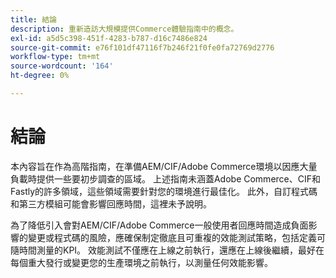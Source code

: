 ```yaml
---
title: 結論
description: 重新造訪大規模提供Commerce體驗指南中的概念。
exl-id: a5d5c398-451f-4283-b787-d16c7486e824
source-git-commit: e76f101df47116f7b246f21f0fe0fa72769d2776
workflow-type: tm+mt
source-wordcount: '164'
ht-degree: 0%

---
```


# 結論

本內容旨在作為高階指南，在準備AEM/CIF/Adobe Commerce環境以因應大量負載時提供一些要初步調查的區域。 上述指南未涵蓋Adobe Commerce、CIF和Fastly的許多領域，這些領域需要針對您的環境進行最佳化。 此外，自訂程式碼和第三方模組可能會影響回應時間，這裡未予說明。

為了降低引入會對AEM/CIF/Adobe Commerce一般使用者回應時間造成負面影響的變更或程式碼的風險，應確保制定徹底且可重複的效能測試策略，包括定義可隨時間測量的KPI。 效能測試不僅應在上線之前執行，還應在上線後繼續，最好在每個重大發行或變更您的生產環境之前執行，以測量任何效能影響。
